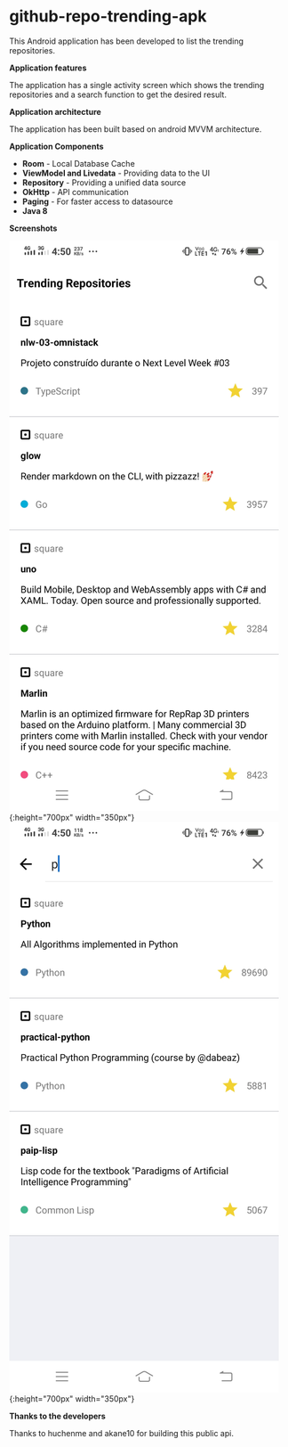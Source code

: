 # github-repo-trending-apk

This Android application has been developed to list the trending repositories.

**Application features**

The application has a single activity screen which shows the trending repositories and a search function to get the desired result.

**Application architecture**

The application has been built based on android MVVM architecture.

**Application Components**

* **Room** - Local Database Cache
* **ViewModel and Livedata** - Providing data to the UI
* **Repository** - Providing a unified data source
* **OkHttp** - API communication
* **Paging** - For faster access to datasource
* **Java 8**

**Screenshots**

![alt text](https://github.com/Herwin95/github-repo-trending-apk/blob/master/blob/main.jpg?raw=true) {:height="700px" width="350px"} ![alt text](https://github.com/Herwin95/github-repo-trending-apk/blob/master/blob/search.jpg?raw=true) {:height="700px" width="350px"}

**Thanks to the developers**

Thanks to huchenme and akane10 for building this public api.












